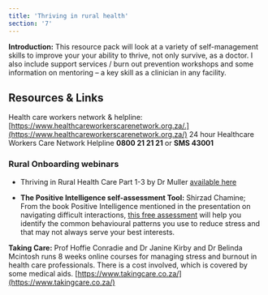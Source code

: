```yaml
---
title: 'Thriving in rural health'
section: '7'
---
```


**Introduction:** This resource pack will look at a variety of self-management skills to improve your your ability to thrive, not only survive, as a doctor. I also include support services / burn out prevention workshops and some information on mentoring – a key skill as a clinician in any facility.

## Resources & Links

Health care workers network & helpline:
[https://www.healthcareworkerscarenetwork.org.za/.](https://www.healthcareworkerscarenetwork.org.za/)
24 hour Healthcare Workers Care Network Helpline
**0800 21 21 21** or **SMS 43001**

### Rural Onboarding webinars

* Thriving in Rural Health Care Part 1-3 by Dr Muller [available here](https://youtube.com/playlist?list=PL2IvCQAf-vTssQD6KaHfAfEDI2zgO3-S4)

* **The Positive Intelligence self-assessment Tool:** Shirzad Chamine; From the book Positive Intelligence mentioned in the presentation on navigating difficult interactions, [this free assessment](https://www.positiveintelligence.com/assessments/) will help you identify the common behavioural patterns you use to reduce stress and that may not always serve your best interests.

**Taking Care:** Prof Hoffie Conradie and Dr Janine Kirby and Dr Belinda Mcintosh runs 8 weeks online courses for managing stress and burnout in health care professionals. There is a cost involved, which is covered by some medical aids. [https://www.takingcare.co.za/](https://www.takingcare.co.za/)

<!--
    This is a comment and is not displayed on the website. Do not alter this text between arrows (->).
    To change the content in this file, simply retype/ copy+paste any text above, as you would in a normal text file/ word document.

    The hashtag ( # ) symbols followed by a space and then text show a heading. The more #s you have, the smaller/"less important" the heading. You can add up to 6 # but we suggest max 4 #. make sure each heading is on a separate line.

    The single star ( * ) followed by a space and then text shows an item in a bulleted list. Make sure each item is on a separate line. 

    The text surrounded by double stars ( ** ) with no space show bold text.

    Links are created by putting the text you want to show in square brackets ( [] ) followed by the link in round brackets ( () ). For example, [RuReSA](https://ruresa.org.za/) will show as RuReSA and link to the RuReSA website.

    Please refer to the "HOW TO USE" or "HOW TO USE SHORT" files for more information.
 -->